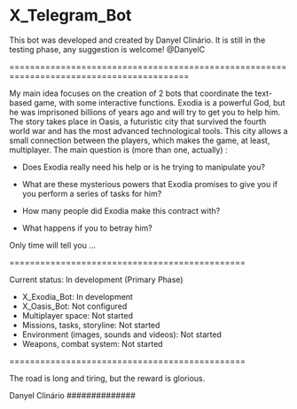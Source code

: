 # X_Telegram_Bot
This bot was developed and created by Danyel Clinário. It is still in the testing phase, any suggestion is welcome! @DanyelC

=========================================================================================

My main idea focuses on the creation of 2 bots that coordinate the text-based game, with some interactive functions. Exodia is a powerful God, but he was imprisoned billions of years ago 
and will try to get you to help him. The story takes place in Oasis, a futuristic city that survived the fourth world war and has the most advanced technological tools.
This city allows a small connection between the players, which makes the game, at least, multiplayer.
The main question is (more than one, actually) :
- Does Exodia really need his help or is he trying to manipulate you?

- What are these mysterious powers that Exodia promises to give you if you perform a series of tasks for him?

- How many people did Exodia make this contract with?

- What happens if you to betray him?

Only time will tell you ...

==============================================

Current status: In development (Primary Phase)
- X_Exodia_Bot: In development
- X_Oasis_Bot: Not configured
- Multiplayer space: Not started
- Missions, tasks, storyline: Not started
- Environment (images, sounds and videos): Not started
- Weapons, combat system: Not started

==============================================

The road is long and tiring, but the reward is glorious.


Danyel Clinário
##############
